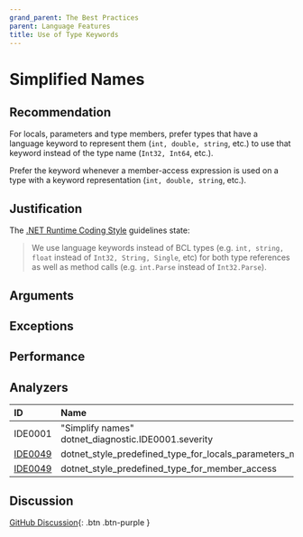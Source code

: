 ```yaml
---
grand_parent: The Best Practices
parent: Language Features
title: Use of Type Keywords
---
```


# Simplified Names

## Recommendation

For locals, parameters and type members, prefer types that have a language keyword to represent them (`int, double, string`, etc.) to use that keyword instead of the type name (`Int32, Int64`, etc.).

Prefer the keyword whenever a member-access expression is used on a type with a keyword representation (`int, double, string`, etc.).

## Justification

The [.NET Runtime Coding Style](https://github.com/dotnet/runtime/blob/master/docs/coding-guidelines/coding-style.md) guidelines state:

> We use language keywords instead of BCL types (e.g. `int, string, float` instead of `Int32, String, Single`, etc) for both type references as well as method calls (e.g. `int.Parse` instead of `Int32.Parse`).

## Arguments

## Exceptions

## Performance

## Analyzers

| ID | Name | Value
|:-|:-|:-|
| IDE0001 | "Simplify names"<br>dotnet_diagnostic.IDE0001.severity | |
| [IDE0049][1] | dotnet_style_predefined_type_for_locals_parameters_members | true:suggestion |
| [IDE0049][2] | dotnet_style_predefined_type_for_member_access | true:suggestion |

[1]: https://docs.microsoft.com/visualstudio/ide/editorconfig-language-conventions?#dotnet_style_predefined_type_for_locals_parameters_members
[2]: https://docs.microsoft.com/visualstudio/ide/editorconfig-language-conventions?#dotnet_style_predefined_type_for_member_access

## Discussion

[GitHub Discussion](){: .btn .btn-purple }